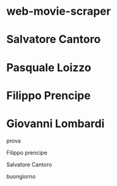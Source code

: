 # web-movie-scraper

# Salvatore Cantoro
# Pasquale Loizzo
# Filippo Prencipe
# Giovanni Lombardi

prova

Filippo prencipe

Salvatore Cantoro

buongiorno